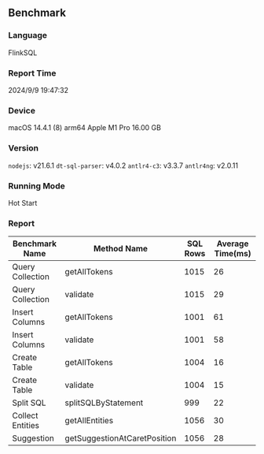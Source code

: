 ## Benchmark

### Language
FlinkSQL

### Report Time
2024/9/9 19:47:32

### Device
macOS 14.4.1
(8) arm64 Apple M1 Pro
16.00 GB

### Version
`nodejs`: v21.6.1
`dt-sql-parser`: v4.0.2
`antlr4-c3`: v3.3.7
`antlr4ng`: v2.0.11

### Running Mode
Hot Start

### Report
| Benchmark Name |         Method Name        |SQL Rows|Average Time(ms)| 
|----------------|----------------------------|--------|----------------| 
|Query Collection|        getAllTokens        |  1015  |       26       | 
|Query Collection|          validate          |  1015  |       29       | 
| Insert Columns |        getAllTokens        |  1001  |       61       | 
| Insert Columns |          validate          |  1001  |       58       | 
|  Create Table  |        getAllTokens        |  1004  |       16       | 
|  Create Table  |          validate          |  1004  |       15       | 
|    Split SQL   |     splitSQLByStatement    |   999  |       22       | 
|Collect Entities|       getAllEntities       |  1056  |       30       | 
|   Suggestion   |getSuggestionAtCaretPosition|  1056  |       28       | 


